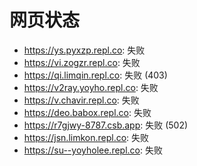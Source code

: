 # 网页状态
- https://ys.pyxzp.repl.co: 失败
- https://vi.zogzr.repl.co: 失败
- https://qi.limqin.repl.co: 失败 (403)
- https://v2ray.yoyho.repl.co: 失败
- https://v.chavir.repl.co: 失败
- https://deo.babox.repl.co: 失败
- https://r7gjwy-8787.csb.app: 失败 (502)
- https://jsn.limkon.repl.co: 失败
- https://su--yoyholee.repl.co: 失败
